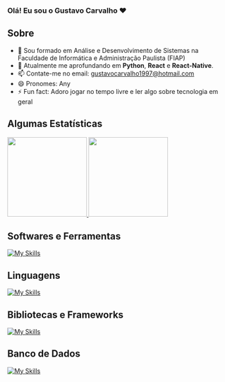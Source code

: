 ### Olá! Eu sou o Gustavo Carvalho ❤️

## Sobre

- 🔭 Sou formado em Análise e Desenvolvimento de Sistemas na Faculdade de Informática e Administração Paulista (FIAP)
- 🌱 Atualmente me aprofundando em **Python**, **React** e **React-Native**.
- 📫 Contate-me no email: gustavocarvalho1997@hotmail.com
- 😄 Pronomes: Any
- ⚡ Fun fact: Adoro jogar no tempo livre e ler algo sobre tecnologia em geral

## Algumas Estatísticas

<div>
    <a href="https://github.com/gustavocarvalho1997">
    <img height="180em" src="https://github-readme-stats.vercel.app/api?username=gustavocarvalho1997&show_icons=true&theme=jolly&include_all_commits=true&count_private=true"/>
    <img height="180em" src="https://github-readme-stats.vercel.app/api/top-langs/?username=gustavocarvalho1997&layout=compact&langs_count=7&theme=jolly"/></a>
</div>

## Softwares e Ferramentas
[![My Skills](https://skillicons.dev/icons?i=eclipse,git,github,idea,postman,vercel,visualstudio,vscode,androidstudio)](https://skillicons.dev)

## Linguagens
[![My Skills](https://skillicons.dev/icons?i=cs,css,html,java,javascript,python)](https://skillicons.dev)

## Bibliotecas e Frameworks
[![My Skills](https://skillicons.dev/icons?i=flask,nextjs,react,spring,sklearn,tailwind)](https://skillicons.dev)

## Banco de Dados
[![My Skills](https://skillicons.dev/icons?i=mysql,sqlite)](https://skillicons.dev)
